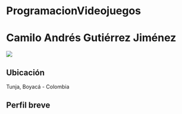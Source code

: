 # ProgramacionVideojuegos
<h1>Camilo Andrés Gutiérrez Jiménez</h1>
<img src="/Camilo Gutiérrez/foto_perfil_unad.jpg">
<h2>Ubicación</h2>
<p>Tunja, Boyacá - Colombia</p>
<h2>Perfil breve</h2>